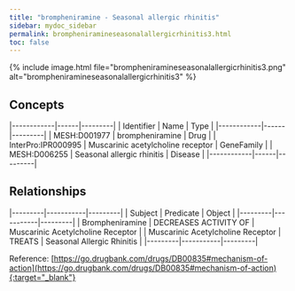 ```yaml
---
title: "brompheniramine - Seasonal allergic rhinitis"
sidebar: mydoc_sidebar
permalink: brompheniramineseasonalallergicrhinitis3.html
toc: false 
---
```


{% include image.html file="brompheniramineseasonalallergicrhinitis3.png" alt="brompheniramineseasonalallergicrhinitis3" %}

## Concepts

|------------|------|---------|
| Identifier | Name | Type    |
|------------|------|---------|
| MESH:D001977 | brompheniramine | Drug |
| InterPro:IPR000995 | Muscarinic acetylcholine receptor | GeneFamily |
| MESH:D006255 | Seasonal allergic rhinitis | Disease |
|------------|------|---------|

## Relationships

|---------|-----------|---------|
| Subject | Predicate | Object  |
|---------|-----------|---------|
| Brompheniramine | DECREASES ACTIVITY OF | Muscarinic Acetylcholine Receptor |
| Muscarinic Acetylcholine Receptor | TREATS | Seasonal Allergic Rhinitis |
|---------|-----------|---------|

Reference: [https://go.drugbank.com/drugs/DB00835#mechanism-of-action](https://go.drugbank.com/drugs/DB00835#mechanism-of-action){:target="_blank"}